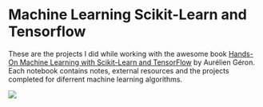 # Machine Learning Scikit-Learn and Tensorflow   

These are the projects I did while working with the awesome book [Hands-On Machine Learning with Scikit-Learn and TensorFlow](https://www.amazon.com/Hands-Machine-Learning-Scikit-Learn-TensorFlow/dp/1491962291) by Aurélien Géron. Each notebook contains notes, external resources and the projects completed for diferrent machine learning algorithms. 

<img src = https://covers.oreillystatic.com/images/0636920052289/lrg.jpg> 
